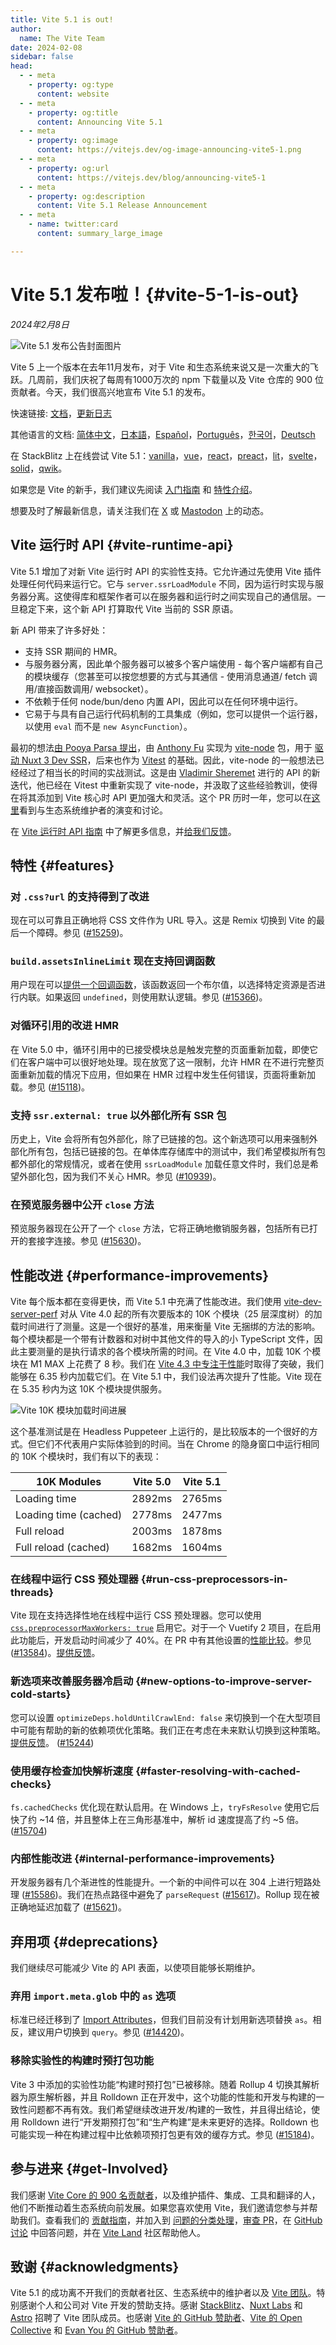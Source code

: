 ```yaml
---
title: Vite 5.1 is out!
author:
  name: The Vite Team
date: 2024-02-08
sidebar: false
head:
  - - meta
    - property: og:type
      content: website
  - - meta
    - property: og:title
      content: Announcing Vite 5.1
  - - meta
    - property: og:image
      content: https://vitejs.dev/og-image-announcing-vite5-1.png
  - - meta
    - property: og:url
      content: https://vitejs.dev/blog/announcing-vite5-1
  - - meta
    - property: og:description
      content: Vite 5.1 Release Announcement
  - - meta
    - name: twitter:card
      content: summary_large_image

---
```


#  Vite 5.1 发布啦！{#vite-5-1-is-out}

*2024年2月8日*

![Vite 5.1 发布公告封面图片](https://chat.openai.com/og-image-announcing-vite5-1.png)

Vite 5 上一个版本在去年11月发布，对于 Vite 和生态系统来说又是一次重大的飞跃。几周前，我们庆祝了每周有1000万次的 npm 下载量以及 Vite 仓库的 900 位贡献者。今天，我们很高兴地宣布 Vite 5.1 的发布。

快速链接: [文档](https://chat.openai.com/)，[更新日志](https://github.com/vitejs/vite/blob/main/packages/vite/CHANGELOG.md#510-2024-02-08)

其他语言的文档: [简体中文](https://cn.vitejs.dev/)，[日本語](https://ja.vitejs.dev/)，[Español](https://es.vitejs.dev/)，[Português](https://pt.vitejs.dev/)，[한국어](https://ko.vitejs.dev/)，[Deutsch](https://de.vitejs.dev/)

在 StackBlitz 上在线尝试 Vite 5.1：[vanilla](https://vite.new/vanilla-ts)，[vue](https://vite.new/vue-ts)，[react](https://vite.new/react-ts)，[preact](https://vite.new/preact-ts)，[lit](https://vite.new/lit-ts)，[svelte](https://vite.new/svelte-ts)，[solid](https://vite.new/solid-ts)，[qwik](https://vite.new/qwik-ts)。

如果您是 Vite 的新手，我们建议先阅读 [入门指南](https://chat.openai.com/guide/) 和 [特性介绍](https://chat.openai.com/guide/features)。

想要及时了解最新信息，请关注我们在 [X](https://x.com/vite_js) 或 [Mastodon](https://webtoo.ls/@vite) 上的动态。

##  Vite 运行时 API {#vite-runtime-api}

Vite 5.1 增加了对新 Vite 运行时 API 的实验性支持。它允许通过先使用 Vite 插件处理任何代码来运行它。它与 `server.ssrLoadModule` 不同，因为运行时实现与服务器分离。这使得库和框架作者可以在服务器和运行时之间实现自己的通信层。一旦稳定下来，这个新 API 打算取代 Vite 当前的 SSR 原语。

新 API 带来了许多好处：

- 支持 SSR 期间的 HMR。
- 与服务器分离，因此单个服务器可以被多个客户端使用 - 每个客户端都有自己的模块缓存（您甚至可以按您想要的方式与其通信 - 使用消息通道/ fetch 调用/直接函数调用/ websocket）。
- 不依赖于任何 node/bun/deno 内置 API，因此可以在任何环境中运行。
- 它易于与具有自己运行代码机制的工具集成（例如，您可以提供一个运行器，以使用 `eval` 而不是 `new AsyncFunction`）。

最初的想法[由 Pooya Parsa 提出](https://github.com/nuxt/vite/pull/201)，由 [Anthony Fu](https://github.com/antfu) 实现为 [vite-node](https://github.com/vitest-dev/vitest/tree/main/packages/vite-node#readme) 包，用于 [驱动 Nuxt 3 Dev SSR](https://antfu.me/posts/dev-ssr-on-nuxt)，后来也作为 [Vitest](https://vitest.dev/) 的基础。因此，vite-node 的一般想法已经经过了相当长的时间的实战测试。这是由 [Vladimir Sheremet](https://github.com/sheremet-va) 进行的 API 的新迭代，他已经在 Vitest 中重新实现了 vite-node，并汲取了这些经验教训，使得在将其添加到 Vite 核心时 API 更加强大和灵活。这个 PR 历时一年，您可以在[这里](https://github.com/vitejs/vite/issues/12165)看到与生态系统维护者的演变和讨论。

在 [Vite 运行时 API 指南](https://chat.openai.com/guide/api-vite-runtime) 中了解更多信息，并[给我们反馈](https://github.com/vitejs/vite/discussions/15774)。

## 特性 {#features}

### 对 `.css?url` 的支持得到了改进

现在可以可靠且正确地将 CSS 文件作为 URL 导入。这是 Remix 切换到 Vite 的最后一个障碍。参见 ([#15259](https://github.com/vitejs/vite/issues/15259))。

### `build.assetsInlineLimit` 现在支持回调函数

用户现在可以[提供一个回调函数](https://chat.openai.com/config/build-options.html#build-assetsinlinelimit)，该函数返回一个布尔值，以选择特定资源是否进行内联。如果返回 `undefined`，则使用默认逻辑。参见 ([#15366](https://github.com/vitejs/vite/issues/15366))。

### 对循环引用的改进 HMR

在 Vite 5.0 中，循环引用中的已接受模块总是触发完整的页面重新加载，即使它们在客户端中可以很好地处理。现在放宽了这一限制，允许 HMR 在不进行完整页面重新加载的情况下应用，但如果在 HMR 过程中发生任何错误，页面将重新加载。参见 ([#15118](https://github.com/vitejs/vite/issues/15118))。

### 支持 `ssr.external: true` 以外部化所有 SSR 包

历史上，Vite 会将所有包外部化，除了已链接的包。这个新选项可以用来强制外部化所有包，包括已链接的包。在单体库存储库中的测试中，我们希望模拟所有包都外部化的常规情况，或者在使用 `ssrLoadModule` 加载任意文件时，我们总是希望外部化包，因为我们不关心 HMR。参见 ([#10939](https://github.com/vitejs/vite/issues/10939))。

### 在预览服务器中公开 `close` 方法

预览服务器现在公开了一个 `close` 方法，它将正确地撤销服务器，包括所有已打开的套接字连接。参见 ([#15630](https://github.com/vitejs/vite/issues/15630))。

## 性能改进 {#performance-improvements}

Vite 每个版本都在变得更快，而 Vite 5.1 中充满了性能改进。我们使用 [vite-dev-server-perf](https://github.com/yyx990803/vite-dev-server-perf) 对从 Vite 4.0 起的所有次要版本的 10K 个模块（25 层深度树）的加载时间进行了测量。这是一个很好的基准，用来衡量 Vite 无捆绑的方法的影响。每个模块都是一个带有计数器和对树中其他文件的导入的小 TypeScript 文件，因此主要测量的是执行请求的各个模块所需的时间。在 Vite 4.0 中，加载 10K 个模块在 M1 MAX 上花费了 8 秒。我们在 [Vite 4.3 中专注于性能](https://chat.openai.com/c/announcing-vite4-3.md)时取得了突破，我们能够在 6.35 秒内加载它们。在 Vite 5.1 中，我们设法再次提升了性能。Vite 现在在 5.35 秒内为这 10K 个模块提供服务。

![Vite 10K 模块加载时间进展](https://chat.openai.com/vite5-1-10K-modules-loading-time.png)

这个基准测试是在 Headless Puppeteer 上运行的，是比较版本的一个很好的方式。但它们不代表用户实际体验到的时间。当在 Chrome 的隐身窗口中运行相同的 10K 个模块时，我们有以下的表现：

| 10K Modules           | Vite 5.0 | Vite 5.1 |
| --------------------- | :------: | :------: |
| Loading time          |  2892ms  |  2765ms  |
| Loading time (cached) |  2778ms  |  2477ms  |
| Full reload           |  2003ms  |  1878ms  |
| Full reload (cached)  |  1682ms  |  1604ms  |

### 在线程中运行 CSS 预处理器 {#run-css-preprocessors-in-threads}

Vite 现在支持选择性地在线程中运行 CSS 预处理器。您可以使用 [`css.preprocessorMaxWorkers: true`](https://chat.openai.com/config/shared-options.html#css-preprocessormaxworkers) 启用它。对于一个 Vuetify 2 项目，在启用此功能后，开发启动时间减少了 40%。在 PR 中有其他设置的[性能比较](https://github.com/vitejs/vite/pull/13584#issuecomment-1678827918)。参见 ([#13584](https://github.com/vitejs/vite/issues/13584))。[提供反馈](https://github.com/vitejs/vite/discussions/15835)。

### 新选项来改善服务器冷启动 {#new-options-to-improve-server-cold-starts}

您可以设置 `optimizeDeps.holdUntilCrawlEnd: false` 来切换到一个在大型项目中可能有帮助的新的依赖项优化策略。我们正在考虑在未来默认切换到这种策略。[提供反馈](https://github.com/vitejs/vite/discussions/15834)。 ([#15244](https://github.com/vitejs/vite/issues/15244))

### 使用缓存检查加快解析速度 {#faster-resolving-with-cached-checks}

`fs.cachedChecks` 优化现在默认启用。在 Windows 上，`tryFsResolve` 使用它后快了约 ~14 倍，并且整体上在三角形基准中，解析 id 速度提高了约 ~5 倍。 ([#15704](https://github.com/vitejs/vite/issues/15704))

### 内部性能改进 {#internal-performance-improvements}

开发服务器有几个渐进性的性能提升。一个新的中间件可以在 304 上进行短路处理 ([#15586](https://github.com/vitejs/vite/issues/15586))。我们在热点路径中避免了 `parseRequest` ([#15617](https://github.com/vitejs/vite/issues/15617))。Rollup 现在被正确地延迟加载了 ([#15621](https://github.com/vitejs/vite/issues/15621))。

## 弃用项 {#deprecations}

我们继续尽可能减少 Vite 的 API 表面，以使项目能够长期维护。

### 弃用 `import.meta.glob` 中的 `as` 选项

标准已经迁移到了 [Import Attributes](https://github.com/tc39/proposal-import-attributes)，但我们目前没有计划用新选项替换 `as`。相反，建议用户切换到 `query`。参见 ([#14420](https://github.com/vitejs/vite/issues/14420))。

### 移除实验性的构建时预打包功能

Vite 3 中添加的实验性功能“构建时预打包”已被移除。随着 Rollup 4 切换其解析器为原生解析器，并且 Rolldown 正在开发中，这个功能的性能和开发与构建的一致性问题都不再有效。我们希望继续改进开发/构建的一致性，并且得出结论，使用 Rolldown 进行“开发期预打包”和“生产构建”是未来更好的选择。Rolldown 也可能实现一种在构建过程中比依赖项预打包更有效的缓存方式。参见 ([#15184](https://github.com/vitejs/vite/issues/15184))。

## 参与进来 {#get-Involved}

我们感谢 [Vite Core 的 900 名贡献者](https://github.com/vitejs/vite/graphs/contributors)，以及维护插件、集成、工具和翻译的人，他们不断推动着生态系统向前发展。如果您喜欢使用 Vite，我们邀请您参与并帮助我们。查看我们的 [贡献指南](https://github.com/vitejs/vite/blob/main/CONTRIBUTING.md)，并加入到 [问题的分类处理](https://github.com/vitejs/vite/issues)，[审查 PR](https://github.com/vitejs/vite/pulls)，在 [GitHub 讨论](https://github.com/vitejs/vite/discussions) 中回答问题，并在 [Vite Land](https://chat.vitejs.dev/) 社区帮助他人。

## 致谢 {#acknowledgments}

Vite 5.1 的成功离不开我们的贡献者社区、生态系统中的维护者以及 [Vite 团队](https://chat.openai.com/team)。特别感谢个人和公司对 Vite 开发的赞助支持。感谢 [StackBlitz](https://stackblitz.com/)、[Nuxt Labs](https://nuxtlabs.com/) 和 [Astro](https://astro.build/) 招聘了 Vite 团队成员。也感谢 [Vite 的 GitHub 赞助者](https://github.com/sponsors/vitejs)、[Vite 的 Open Collective](https://opencollective.com/vite) 和 [Evan You 的 GitHub 赞助者](https://github.com/sponsors/yyx990803)。
